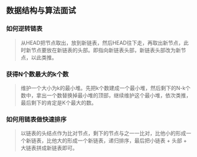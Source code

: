 ## 数据结构与算法面试

### 如何逆转链表

> 从HEAD把节点取出，放到新链表，然后HEAD往下走，再取出新节点，此时新节点要放在新链表的头部。即指向新链表头部，新链表头部改为新节点，以此类推。


### 获得N个数最大的k个数

> 维护一个大小为k的最小堆。先把k个数建成一个最小堆，然后剩下的N-k个数中，拿出一个数替换掉最小堆的顶部，继续维护这个最小堆，依次类推，最后剩下的肯定是K个最大的数。

### 如何用链表做快速排序

> 以链表的头结点作为比对节点，剩下的节点与之一一比对，比他小的形成一个新链表，比他大的形成一个新链表，递归排序，最后把小链表 + 头部 + 大链表拼成新链表即可。
